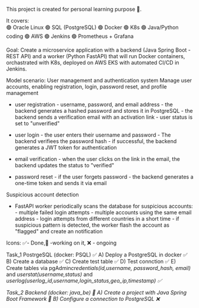This project is created for personal learning purpose 📖. 

It covers:
<br>🟢 Oracle Linux
🟢 SQL (PostgreSQL)
🟢 Docker
🟢 K8s
🟢 Java/Python coding
🟢 AWS
🟢 Jenkins
🟢 Prometheus + Grafana


Goal: Create a microservice application with a backend (Java Spring Boot - REST API) and a worker (Python FastAPI) 
that will run Docker containers, orchastrated with K8s, deployed on AWS EKS with automated CI/CD in Jenkins.

 Model scenario: User management and authentication system
 Manage user accounts, enabling registration, login, password reset, and profile management 
 - user registration - username, password, and email address 
                     - the backend generates a hashed password and stores it in PostgreSQL
                     - the backend sends a verification email with an activation link
                     - user status is set to "unverified"

 - user login - the user enters their username and password
              - The backend verifiees the password hash
              - if successful, the backend generates a JWT token for authentication

 - email verification - when the user clicks on the link in the email, the backend updates the status to "verified"

 - password reset - if the user forgets password
                  - the backend generates a one-time token and sends it via email
 
 Suspicious account detection 
 - FastAPI worker periodically scans the database for suspicious accounts:
        - multiple failed login attempts
        - multiple accounts using the same email address
        - login attempts from different countries in a short time
        - if suspicious pattern is detected, the worker flash the account as "flagged" and create an notification





Icons: ✅- Done,🧠 -working on it, ❌ - ongoing

Task_1 PostrgeSQL (docker: PSQL) ✅
A) Deploy a PostgreSQL in docker ✅
B) Create a database ✅
C) Create test table ✅
D) Test connction ✅
E) Create tables via pgAdmin<i>credentials(id,username, password_hash, email)</i> and <i> userstat(username,status) </i> and <i> userlog(userlog_id,username,login_status,geo_ip,timestamp) ✅

Task_2 Backend (docker: java_be) 🧠
A) Create a project with Java Spring Boot Framework 🧠
B) Configure a connection to PostgreSQL ❌
</br>


